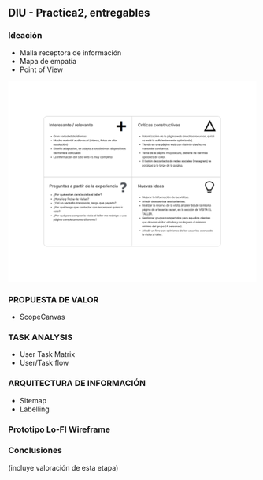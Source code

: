 ## DIU - Practica2, entregables

### Ideación 
* Malla receptora de información 
* Mapa de empatía
* Point of View 

![Malla receptora](./1%20-%20Ideacion/malla%20receptora.png)



### PROPUESTA DE VALOR
* ScopeCanvas


### TASK ANALYSIS

* User Task Matrix 
* User/Task flow


### ARQUITECTURA DE INFORMACIÓN

* Sitemap 
* Labelling 


### Prototipo Lo-FI Wireframe 


### Conclusiones  
(incluye valoración de esta etapa)
